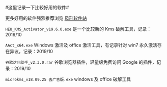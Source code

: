 #这里记录一下比较好用的软件#

更多好用的软件强烈推荐浏览 [风刑软件站](http://www.wsf1234.com)

`HEU_KMS_Activator_v19.6.0.exe` 是一个比较新的 Kms 破解工具，记录：2019/10

`AAct_x64.exe` Windows 激活及 office 激活工具，有记录针对 win7 永久激活存在异议，记录：2019/10

`谷歌访问助手_v2.3.0.rar` 谷歌浏览器插件，轻量级免费访问 Google 的插件，记录：2019/10

`microkms_v18.09.25 去广告版.exe` windows 及 office 破解工具
